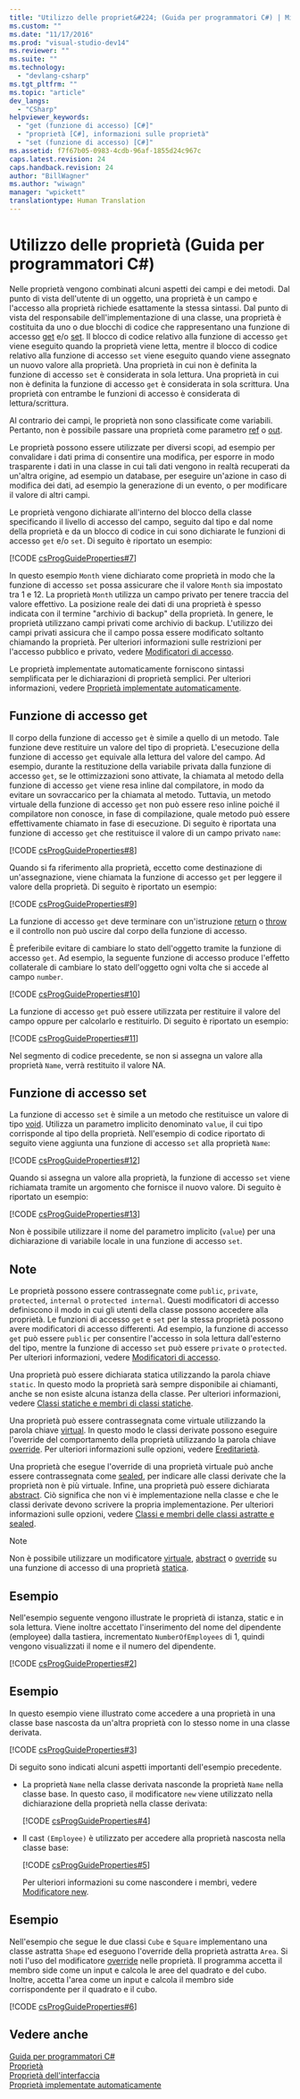 ```yaml
---
title: "Utilizzo delle propriet&#224; (Guida per programmatori C#) | Microsoft Docs"
ms.custom: ""
ms.date: "11/17/2016"
ms.prod: "visual-studio-dev14"
ms.reviewer: ""
ms.suite: ""
ms.technology: 
  - "devlang-csharp"
ms.tgt_pltfrm: ""
ms.topic: "article"
dev_langs: 
  - "CSharp"
helpviewer_keywords: 
  - "get (funzione di accesso) [C#]"
  - "proprietà [C#], informazioni sulle proprietà"
  - "set (funzione di accesso) [C#]"
ms.assetid: f7f67b05-0983-4cdb-96af-1855d24c967c
caps.latest.revision: 24
caps.handback.revision: 24
author: "BillWagner"
ms.author: "wiwagn"
manager: "wpickett"
translationtype: Human Translation
---
```

# Utilizzo delle propriet&#224; (Guida per programmatori C#)
Nelle proprietà vengono combinati alcuni aspetti dei campi e dei metodi.  Dal punto di vista dell'utente di un oggetto, una proprietà è un campo e l'accesso alla proprietà richiede esattamente la stessa sintassi.  Dal punto di vista del responsabile dell'implementazione di una classe, una proprietà è costituita da uno o due blocchi di codice che rappresentano una funzione di accesso [get](../../../csharp/language-reference/keywords/get.md) e\/o [set](../../../csharp/language-reference/keywords/set.md).  Il blocco di codice relativo alla funzione di accesso `get` viene eseguito quando la proprietà viene letta, mentre il blocco di codice relativo alla funzione di accesso `set` viene eseguito quando viene assegnato un nuovo valore alla proprietà.  Una proprietà in cui non è definita la funzione di accesso `set` è considerata in sola lettura.  Una proprietà in cui non è definita la funzione di accesso `get` è considerata in sola scrittura.  Una proprietà con entrambe le funzioni di accesso è considerata di lettura\/scrittura.  
  
 Al contrario dei campi, le proprietà non sono classificate come variabili.  Pertanto, non è possibile passare una proprietà come parametro [ref](../../../csharp/language-reference/keywords/ref.md) o [out](../../../csharp/language-reference/keywords/out.md).  
  
 Le proprietà possono essere utilizzate per diversi scopi, ad esempio per convalidare i dati prima di consentire una modifica, per esporre in modo trasparente i dati in una classe in cui tali dati vengono in realtà recuperati da un'altra origine, ad esempio un database, per eseguire un'azione in caso di modifica dei dati, ad esempio la generazione di un evento, o per modificare il valore di altri campi.  
  
 Le proprietà vengono dichiarate all'interno del blocco della classe specificando il livello di accesso del campo, seguito dal tipo e dal nome della proprietà e da un blocco di codice in cui sono dichiarate le funzioni di accesso `get` e\/o `set`.  Di seguito è riportato un esempio:  
  
 [!CODE [csProgGuideProperties#7](../CodeSnippet/VS_Snippets_VBCSharp/csProgGuideProperties#7)]  
  
 In questo esempio `Month` viene dichiarato come proprietà in modo che la funzione di accesso `set` possa assicurare che il valore `Month` sia impostato tra 1 e 12.  La proprietà `Month` utilizza un campo privato per tenere traccia del valore effettivo.  La posizione reale dei dati di una proprietà è spesso indicata con il termine "archivio di backup" della proprietà. In genere, le proprietà utilizzano campi privati come archivio di backup.  L'utilizzo dei campi privati assicura che il campo possa essere modificato soltanto chiamando la proprietà.  Per ulteriori informazioni sulle restrizioni per l'accesso pubblico e privato, vedere [Modificatori di accesso](../../../csharp/programming-guide/classes-and-structs/access-modifiers.md).  
  
 Le proprietà implementate automaticamente forniscono sintassi semplificata per le dichiarazioni di proprietà semplici.  Per ulteriori informazioni, vedere [Proprietà implementate automaticamente](../../../csharp/programming-guide/classes-and-structs/auto-implemented-properties.md).  
  
## Funzione di accesso get  
 Il corpo della funzione di accesso `get` è simile a quello di un metodo.  Tale funzione deve restituire un valore del tipo di proprietà.  L'esecuzione della funzione di accesso `get` equivale alla lettura del valore del campo.  Ad esempio, durante la restituzione della variabile privata dalla funzione di accesso `get`, se le ottimizzazioni sono attivate, la chiamata al metodo della funzione di accesso `get` viene resa inline dal compilatore, in modo da evitare un sovraccarico per la chiamata al metodo.  Tuttavia, un metodo virtuale della funzione di accesso `get` non può essere reso inline poiché il compilatore non conosce, in fase di compilazione, quale metodo può essere effettivamente chiamato in fase di esecuzione.  Di seguito è riportata una funzione di accesso `get` che restituisce il valore di un campo privato `name`:  
  
 [!CODE [csProgGuideProperties#8](../CodeSnippet/VS_Snippets_VBCSharp/csProgGuideProperties#8)]  
  
 Quando si fa riferimento alla proprietà, eccetto come destinazione di un'assegnazione, viene chiamata la funzione di accesso `get` per leggere il valore della proprietà.  Di seguito è riportato un esempio:  
  
 [!CODE [csProgGuideProperties#9](../CodeSnippet/VS_Snippets_VBCSharp/csProgGuideProperties#9)]  
  
 La funzione di accesso `get` deve terminare con un'istruzione [return](../../../csharp/language-reference/keywords/return.md) o [throw](../../../csharp/language-reference/keywords/throw.md) e il controllo non può uscire dal corpo della funzione di accesso.  
  
 È preferibile evitare di cambiare lo stato dell'oggetto tramite la funzione di accesso `get`.  Ad esempio, la seguente funzione di accesso produce l'effetto collaterale di cambiare lo stato dell'oggetto ogni volta che si accede al campo `number`.  
  
 [!CODE [csProgGuideProperties#10](../CodeSnippet/VS_Snippets_VBCSharp/csProgGuideProperties#10)]  
  
 La funzione di accesso `get` può essere utilizzata per restituire il valore del campo oppure per calcolarlo e restituirlo.  Di seguito è riportato un esempio:  
  
 [!CODE [csProgGuideProperties#11](../CodeSnippet/VS_Snippets_VBCSharp/csProgGuideProperties#11)]  
  
 Nel segmento di codice precedente, se non si assegna un valore alla proprietà `Name`, verrà restituito il valore NA.  
  
## Funzione di accesso set  
 La funzione di accesso `set` è simile a un metodo che restituisce un valore di tipo [void](../../../csharp/language-reference/keywords/void.md).  Utilizza un parametro implicito denominato `value`, il cui tipo corrisponde al tipo della proprietà.  Nell'esempio di codice riportato di seguito viene aggiunta una funzione di accesso `set` alla proprietà `Name`:  
  
 [!CODE [csProgGuideProperties#12](../CodeSnippet/VS_Snippets_VBCSharp/csProgGuideProperties#12)]  
  
 Quando si assegna un valore alla proprietà, la funzione di accesso `set` viene richiamata tramite un argomento che fornisce il nuovo valore.  Di seguito è riportato un esempio:  
  
 [!CODE [csProgGuideProperties#13](../CodeSnippet/VS_Snippets_VBCSharp/csProgGuideProperties#13)]  
  
 Non è possibile utilizzare il nome del parametro implicito \(`value`\) per una dichiarazione di variabile locale in una funzione di accesso `set`.  
  
## Note  
 Le proprietà possono essere contrassegnate come `public`, `private`, `protected`, `internal` o `protected internal`.  Questi modificatori di accesso definiscono il modo in cui gli utenti della classe possono accedere alla proprietà.  Le funzioni di accesso `get` e `set` per la stessa proprietà possono avere modificatori di accesso differenti.  Ad esempio, la funzione di accesso `get` può essere `public` per consentire l'accesso in sola lettura dall'esterno del tipo, mentre la funzione di accesso `set` può essere `private` o `protected`.  Per ulteriori informazioni, vedere [Modificatori di accesso](../../../csharp/programming-guide/classes-and-structs/access-modifiers.md).  
  
 Una proprietà può essere dichiarata statica utilizzando la parola chiave `static`.  In questo modo la proprietà sarà sempre disponibile ai chiamanti, anche se non esiste alcuna istanza della classe.  Per ulteriori informazioni, vedere [Classi statiche e membri di classi statiche](../../../csharp/programming-guide/classes-and-structs/static-classes-and-static-class-members.md).  
  
 Una proprietà può essere contrassegnata come virtuale utilizzando la parola chiave [virtual](../../../csharp/language-reference/keywords/virtual.md).  In questo modo le classi derivate possono eseguire l'override del comportamento della proprietà utilizzando la parola chiave [override](../../../csharp/language-reference/keywords/override.md).  Per ulteriori informazioni sulle opzioni, vedere [Ereditarietà](../../../csharp/programming-guide/classes-and-structs/inheritance.md).  
  
 Una proprietà che esegue l'override di una proprietà virtuale può anche essere contrassegnata come [sealed](../../../csharp/language-reference/keywords/sealed.md), per indicare alle classi derivate che la proprietà non è più virtuale.  Infine, una proprietà può essere dichiarata [abstract](../../../csharp/language-reference/keywords/abstract.md).  Ciò significa che non vi è implementazione nella classe e che le classi derivate devono scrivere la propria implementazione.  Per ulteriori informazioni sulle opzioni, vedere [Classi e membri delle classi astratte e sealed](../../../csharp/programming-guide/classes-and-structs/abstract-and-sealed-classes-and-class-members.md).  
  
> [!NOTE]
>  Non è possibile utilizzare un modificatore [virtuale](../../../csharp/language-reference/keywords/virtual.md), [abstract](../../../csharp/language-reference/keywords/abstract.md) o [override](../../../csharp/language-reference/keywords/override.md) su una funzione di accesso di una proprietà [statica](../../../csharp/language-reference/keywords/static.md).  
  
## Esempio  
 Nell'esempio seguente vengono illustrate le proprietà di istanza, static e in sola lettura.  Viene inoltre accettato l'inserimento del nome del dipendente \(employee\) dalla tastiera, incrementato `NumberOfEmployees` di 1, quindi vengono visualizzati il nome e il numero del dipendente.  
  
 [!CODE [csProgGuideProperties#2](../CodeSnippet/VS_Snippets_VBCSharp/csProgGuideProperties#2)]  
  
## Esempio  
 In questo esempio viene illustrato come accedere a una proprietà in una classe base nascosta da un'altra proprietà con lo stesso nome in una classe derivata.  
  
 [!CODE [csProgGuideProperties#3](../CodeSnippet/VS_Snippets_VBCSharp/csProgGuideProperties#3)]  
  
 Di seguito sono indicati alcuni aspetti importanti dell'esempio precedente.  
  
-   La proprietà `Name` nella classe derivata nasconde la proprietà `Name` nella classe base.  In questo caso, il modificatore `new` viene utilizzato nella dichiarazione della proprietà nella classe derivata:  
  
     [!CODE [csProgGuideProperties#4](../CodeSnippet/VS_Snippets_VBCSharp/csProgGuideProperties#4)]  
  
-   Il cast `(Employee)` è utilizzato per accedere alla proprietà nascosta nella classe base:  
  
     [!CODE [csProgGuideProperties#5](../CodeSnippet/VS_Snippets_VBCSharp/csProgGuideProperties#5)]  
  
     Per ulteriori informazioni su come nascondere i membri, vedere [Modificatore new](../../../csharp/language-reference/keywords/new-modifier.md).  
  
## Esempio  
 Nell'esempio che segue le due classi `Cube` e `Square` implementano una classe astratta `Shape` ed eseguono l'override della proprietà astratta `Area`.  Si noti l'uso del modificatore [override](../../../csharp/language-reference/keywords/override.md) nelle proprietà.  Il programma accetta il membro side come un input e calcola le aree del quadrato e del cubo.  Inoltre, accetta l'area come un input e calcola il membro side corrispondente per il quadrato e il cubo.  
  
 [!CODE [csProgGuideProperties#6](../CodeSnippet/VS_Snippets_VBCSharp/csProgGuideProperties#6)]  
  
## Vedere anche  
 [Guida per programmatori C\#](../../../csharp/programming-guide/index.md)   
 [Proprietà](../../../csharp/programming-guide/classes-and-structs/properties.md)   
 [Proprietà dell'interfaccia](../../../csharp/programming-guide/classes-and-structs/interface-properties.md)   
 [Proprietà implementate automaticamente](../../../csharp/programming-guide/classes-and-structs/auto-implemented-properties.md)